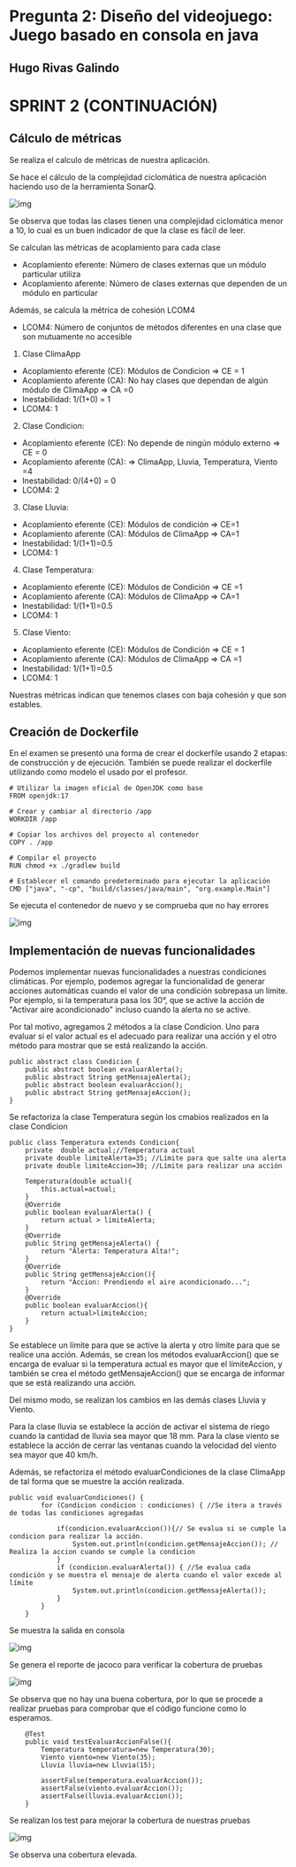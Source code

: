 # Pregunta 2: Diseño del videojuego: Juego basado en consola en java
## Hugo Rivas Galindo

# SPRINT 2 (CONTINUACIÓN)

## Cálculo de métricas

Se realiza el calculo de métricas de nuestra aplicación.

Se hace el cálculo de la complejidad ciclomática de nuestra aplicación haciendo uso de la herramienta SonarQ. 

![img](./img/img1.png)

Se observa que todas las clases tienen una complejidad ciclomática menor a 10, lo cual es un buen indicador de que la clase es fácil de leer. 

Se calculan las métricas de acoplamiento para cada clase
- Acoplamiento eferente: Número de clases externas que un módulo particular utiliza
- Acoplamiento aferente: Número de clases externas que dependen de un módulo en particular

Además, se calcula la métrica de cohesión LCOM4
- LCOM4: Número de conjuntos de métodos diferentes en una clase que son mutuamente no accesible

1. Clase ClimaApp
- Acoplamiento eferente (CE): Módulos de Condicion => CE = 1
- Acoplamiento aferente (CA): No hay clases que dependan de algún módulo de ClimaApp => CA =0
- Inestabilidad: 1/(1+0) = 1
- LCOM4: 1

2. Clase Condicion:
- Acoplamiento eferente (CE): No depende de ningún módulo externo => CE = 0
- Acoplamiento aferente (CA):  => ClimaApp, Lluvia, Temperatura, Viento =4
- Inestabilidad: 0/(4+0) = 0
- LCOM4: 2

3. Clase Lluvia:
- Acoplamiento eferente (CE): Módulos de condición => CE=1
- Acoplamiento aferente (CA): Módulos de ClimaApp => CA=1
- Inestabilidad: 1/(1+1)=0.5
- LCOM4: 1

4. Clase Temperatura:
- Acoplamiento eferente (CE): Módulos de Condición => CE =1
- Acoplamiento aferente (CA): Módulos de ClimaApp => CA=1
- Inestabilidad: 1/(1+1)=0.5
- LCOM4: 1

5. Clase Viento:
- Acoplamiento eferente (CE): Módulos de Condición => CE = 1
- Acoplamiento aferente (CA): Módulos de ClimaApp => CA =1 
- Inestabilidad: 1/(1+1)=0.5
- LCOM4: 1


Nuestras métricas indican que tenemos clases con baja cohesión y que son estables.

## Creación de Dockerfile

En el examen se presentó una forma de crear el dockerfile usando 2 etapas: de construcción y de ejecución. También se puede realizar el dockerfile utilizando como modelo el usado por el profesor.

```
# Utilizar la imagen oficial de OpenJDK como base
FROM openjdk:17

# Crear y cambiar al directorio /app
WORKDIR /app

# Copiar los archivos del proyecto al contenedor
COPY . /app

# Compilar el proyecto
RUN chmod +x ./gradlew build

# Establecer el comando predeterminado para ejecutar la aplicación
CMD ["java", "-cp", "build/classes/java/main", "org.example.Main"]
```

Se ejecuta el contenedor de nuevo y se comprueba que no hay errores

![img](./img/img2.png)

## Implementación de nuevas funcionalidades

Podemos implementar nuevas funcionalidades a nuestras condiciones climáticas. Por ejemplo, podemos agregar la funcionalidad de generar acciones automáticas cuando el valor de una condición sobrepasa un límite. Por ejemplo, si la temperatura pasa los 30°, que se active la acción de "Activar aire acondicionado" incluso cuando la alerta no se active.

Por tal motivo, agregamos 2 métodos a la clase Condicion. Uno para evaluar si el valor actual es el adecuado para realizar una acción y el otro método para mostrar que se está realizando la acción.

```
public abstract class Condicion {
    public abstract boolean evaluarAlerta();
    public abstract String getMensajeAlerta();
    public abstract boolean evaluarAccion();
    public abstract String getMensajeAccion();
}
```

Se refactoriza la clase Temperatura según los cmabios realizados en la clase Condicion
```
public class Temperatura extends Condicion{
    private  double actual;//Temperatura actual
    private double limiteAlerta=35; //Límite para que salte una alerta
    private double limiteAccion=30; //Límite para realizar una acción

    Temperatura(double actual){
        this.actual=actual;
    }
    @Override
    public boolean evaluarAlerta() {
        return actual > limiteAlerta;
    }
    @Override
    public String getMensajeAlerta() {
        return "Alerta: Temperatura Alta!";
    }
    @Override
    public String getMensajeAccion(){
        return "Accion: Prendiendo el aire acondicionado...";
    }
    @Override
    public boolean evaluarAccion(){
        return actual>limiteAccion;
    }
}
```

Se establece un límite para que se active la alerta y otro límite para que se realice una acción. Además, se crean los métodos evaluarAccion() que se encarga de evaluar si la temperatura actual es mayor que el límiteAccion, y también se crea el método getMensajeAccion() que se encarga de informar que se está realizando una acción.

Del mismo modo, se realizan los cambios en las demás clases Lluvia y Viento.

Para la clase lluvia se establece la acción de activar el sistema de riego cuando la cantidad de lluvia sea mayor que 18 mm. 
Para la clase viento se establece la acción de cerrar las ventanas cuando la velocidad del viento sea mayor que 40 km/h. 

Además, se refactoriza el método evaluarCondiciones de la clase ClimaApp de tal forma que se muestre la acción realizada.

```
public void evaluarCondiciones() {
        for (Condicion condicion : condiciones) { //Se itera a través de todas las condiciones agregadas

            if(condicion.evaluarAccion()){// Se evalua si se cumple la condicion para realizar la acción.
                System.out.println(condicion.getMensajeAccion()); // Realiza la accion cuando se cumple la condicion
            }
            if (condicion.evaluarAlerta()) { //Se evalua cada condición y se muestra el mensaje de alerta cuando el valor excede al límite
                System.out.println(condicion.getMensajeAlerta());
            }
        }
    }
```
Se muestra la salida en consola

![img](./img/img3.png)


Se genera el reporte de jacoco para verificar la cobertura de pruebas

![img](./img/img4.png)

Se observa que no hay una buena cobertura, por lo que se procede a realizar pruebas para comprobar que el código funcione como lo esperamos.

```
    @Test
    public void testEvaluarAccionFalse(){
        Temperatura temperatura=new Temperatura(30);
        Viento viento=new Viento(35);
        Lluvia lluvia=new Lluvia(15);

        assertFalse(temperatura.evaluarAccion());
        assertFalse(viento.evaluarAccion());
        assertFalse(lluvia.evaluarAccion());
    }
```

Se realizan los test para mejorar la cobertura de nuestras pruebas

![img](./img/img5.png)

Se observa una cobertura elevada.